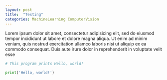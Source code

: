 ```yaml
---
layout: post
title:  "Testing"
categories: MachineLearning ComputerVision
---
```

Lorem ipsum dolor sit amet, consectetur adipisicing elit, sed do eiusmod tempor incididunt ut labore et dolore magna aliqua. Ut enim ad minim veniam, quis nostrud exercitation ullamco laboris nisi ut aliquip ex ea commodo consequat. Duis aute irure dolor in reprehenderit in voluptate velit esse

```python
# This program prints Hello, world!

print('Hello, world!')
```